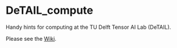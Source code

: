 # DeTAIL_compute
Handy hints for computing at the TU Delft Tensor AI Lab (DeTAIL).

Please see the [Wiki](../../wiki).

